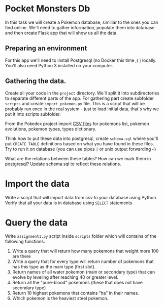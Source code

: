 # Pocket Monsters Db

In this task we will create a Pokemon database, similiar to the ones you can find online. We'll need
to gather information, populate them into database and then create Flask app that will show us all
the data.

## Preparing an environment
For this app we'll need to install Postgresql (no Docker this time ;) ) locally. You'll also need Python 3
installed on your computer.

## Gathering the data.
Create all your code in the `project` directory. We'll split it into subdirectories to separate
different parts of the app. For gathering part create subfolder `scripts` and create `import_pokemon.py`
file. This is a script that will be probably run once in the real system - just to load initial
data, that's why we put it into scripts subfolder.

From the Pokedex project import [CSV
files](https://github.com/veekun/pokedex/tree/master/pokedex/data/csv) for pokemons list, pokemon
evolutions, pokemon types, types dictionary.

Think how to put these data into postgresql, create `schema.sql` where you'll put `CREATE TABLE`
definitions based on what you have found in these files. Try to run it on database (you can use
pipes `|` or unix output forwarding `<`)

What are the relations between these tables? How can we mark them in postgresql? Update schema.sql
to reflect these relations.

# Import the data
Write a script that will import data from csv to your database using Python. Verify that all your data is in database using `SELECT` statements

# Query the data
Write `assignment1.py` script inside `scripts` folder which will contains of the following functions:

1. Write a query that will return how many pokemons that weight more 100 are there
2. Write a query that for every type will return number of pokemons that has this type as the main type (first slot).
3. Return names of all water pokemon (main or secondary type) that can evolve by leveling after reaching 40 or greater level.
4. Return all the "pure-blood" pokemons (these that does not have secondary type)
5. Return 10 highest pokemons that contains "ha" in their names.
6. Which pokemon is the heaviest steel pokemon.

